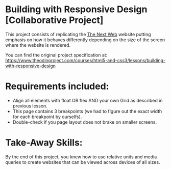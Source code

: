# Building with Responsive Design [Collaborative Project]
This project consists of replicating the [The Next Web](https://thenextweb.com/) website putting emphasis on how it behaves differently depending on the size of the screen where the website is rendered.

You can find the original project specification at: https://www.theodinproject.com/courses/html5-and-css3/lessons/building-with-responsive-design

# Requirements included:
- Align all elements with float OR flex AND your own Grid as described in previous lesson.
- This page contains 3 breakpoints (we had to figure out the exact width for each breakpoint by ourselfs).
- Double-check if you page layout does not brake on smaller screens.

# Take-Away Skills:
By the end of this project, you knew how to use relative units and media queries to create websites that can be viewed across devices of all sizes.
